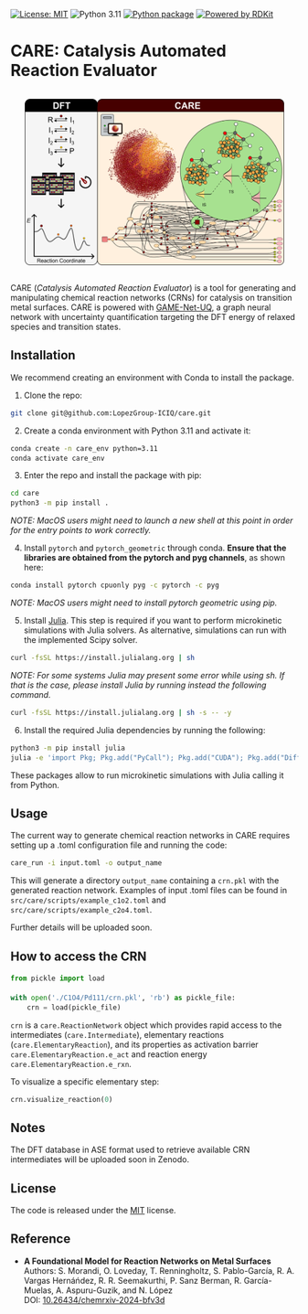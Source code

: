 [![License: MIT](https://img.shields.io/badge/License-MIT-green.svg)](./LICENSE)
![Python 3.11](https://img.shields.io/badge/python-3.11-blue.svg)
[![Python package](https://github.com/LopezGroup-ICIQ/care/actions/workflows/python-package.yml/badge.svg)](https://github.com/LopezGroup-ICIQ/care/actions/workflows/python-package.yml)
[![Powered by RDKit](https://img.shields.io/badge/Powered%20by-RDKit-3838ff.svg?logo=data:image/png;base64,iVBORw0KGgoAAAANSUhEUgAAABAAAAAQBAMAAADt3eJSAAAABGdBTUEAALGPC/xhBQAAACBjSFJNAAB6JgAAgIQAAPoAAACA6AAAdTAAAOpgAAA6mAAAF3CculE8AAAAFVBMVEXc3NwUFP8UPP9kZP+MjP+0tP////9ZXZotAAAAAXRSTlMAQObYZgAAAAFiS0dEBmFmuH0AAAAHdElNRQfmAwsPGi+MyC9RAAAAQElEQVQI12NgQABGQUEBMENISUkRLKBsbGwEEhIyBgJFsICLC0iIUdnExcUZwnANQWfApKCK4doRBsKtQFgKAQC5Ww1JEHSEkAAAACV0RVh0ZGF0ZTpjcmVhdGUAMjAyMi0wMy0xMVQxNToyNjo0NyswMDowMDzr2J4AAAAldEVYdGRhdGU6bW9kaWZ5ADIwMjItMDMtMTFUMTU6MjY6NDcrMDA6MDBNtmAiAAAAAElFTkSuQmCC)](https://www.rdkit.org/)

# CARE: Catalysis Automated Reaction Evaluator

<div style="display: flex; justify-content: center; align-items: center;">
    <p align="center">
     <img src="./CARE_github.png" width="90%" height="90%" />
    </p>
</div>

CARE (*Catalysis Automated Reaction Evaluator*) is a tool for generating and manipulating chemical reaction networks (CRNs) for catalysis on transition metal surfaces. CARE is powered with [GAME-Net-UQ](https://github.com/LopezGroup-ICIQ/gamenet_uq), a graph neural network with uncertainty quantification targeting the DFT energy of relaxed species and transition states.

## Installation

We recommend creating an environment with Conda to install the package.

1. Clone the repo:

```bash
git clone git@github.com:LopezGroup-ICIQ/care.git
```

2. Create a conda environment with Python 3.11 and activate it:

```bash
conda create -n care_env python=3.11
conda activate care_env
```

3. Enter the repo and install the package with pip:

```bash
cd care
python3 -m pip install . 
```

*NOTE: MacOS users might need to launch a new shell at this point in order for the entry points to work correctly.*

4. Install `pytorch` and `pytorch_geometric` through conda. **Ensure that the libraries are obtained from the pytorch and pyg channels**, as shown here:

```bash
conda install pytorch cpuonly pyg -c pytorch -c pyg
```

*NOTE: MacOS users might need to install pytorch geometric using pip.*

5. Install [Julia](https://julialang.org/). This step is required if you want to perform microkinetic simulations with Julia solvers. As alternative, simulations can run with the implemented Scipy solver.

```bash
curl -fsSL https://install.julialang.org | sh
```
*NOTE: For some systems Julia may present some error while using sh. If that is the case, please install Julia by running instead the following command.*

```bash
curl -fsSL https://install.julialang.org | sh -s -- -y
```

6. Install the required Julia dependencies by running the following:

```bash
python3 -m pip install julia
julia -e 'import Pkg; Pkg.add("PyCall"); Pkg.add("CUDA"); Pkg.add("DifferentialEquations"); Pkg.add("DiffEqGPU");'
```

These packages allow to run microkinetic simulations with Julia calling it from Python.

## Usage

The current way to generate chemical reaction networks in CARE requires setting up a .toml configuration file and running the code:

```bash
care_run -i input.toml -o output_name
```

This will generate a directory `output_name` containing a `crn.pkl` with the generated reaction network.
Examples of input .toml files can be found in `src/care/scripts/example_c1o2.toml` and `src/care/scripts/example_c2o4.toml`.

Further details will be uploaded soon.

## How to access the CRN

```python
from pickle import load

with open('./C1O4/Pd111/crn.pkl', 'rb') as pickle_file:
    crn = load(pickle_file)
```

`crn` is a `care.ReactionNetwork` object which provides rapid access to the intermediates (`care.Intermediate`), elementary reactions (`care.ElementaryReaction`), and its properties as activation barrier `care.ElementaryReaction.e_act` and reaction energy `care.ElementaryReaction.e_rxn`.

To visualize a specific elementary step:

```python
crn.visualize_reaction(0)
```

## Notes

The DFT database in ASE format used to retrieve available CRN intermediates will be uploaded soon in Zenodo.

## License

The code is released under the [MIT](./LICENSE) license.

## Reference

- **A Foundational Model for Reaction Networks on Metal Surfaces**  
  Authors: S. Morandi, O. Loveday, T. Renningholtz, S. Pablo-García, R. A. Vargas Hernáńdez, R. R. Seemakurthi, P. Sanz Berman, R. García-Muelas, A. Aspuru-Guzik, and N. López  
  DOI: [10.26434/chemrxiv-2024-bfv3d](https://doi.org/10.26434/chemrxiv-2024-bfv3d)
